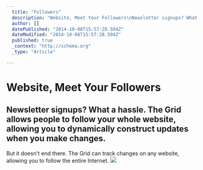 ```yaml
---
  title: "Followers"
  description: "Website, Meet Your Followers\nNewsletter signups? What a hassle. The Grid allows people to follow your whole website, allowing you to dynamically construct updat"
  author: []
  datePublished: "2014-10-08T15:57:28.504Z"
  dateModified: "2014-10-08T15:57:28.504Z"
  published: true
  _context: "http://schema.org"
  _type: "Article"

---
```

# Website, Meet Your Followers

## Newsletter signups? What a hassle. The Grid allows people to follow your whole website, allowing you to dynamically construct updates when you make changes.

But it doesn't end there. The Grid can track changes on any website, allowing you to follow the entire Internet.
![](https://s3-us-west-2.amazonaws.com/cdn.thegrid.io/posts/followers.png)